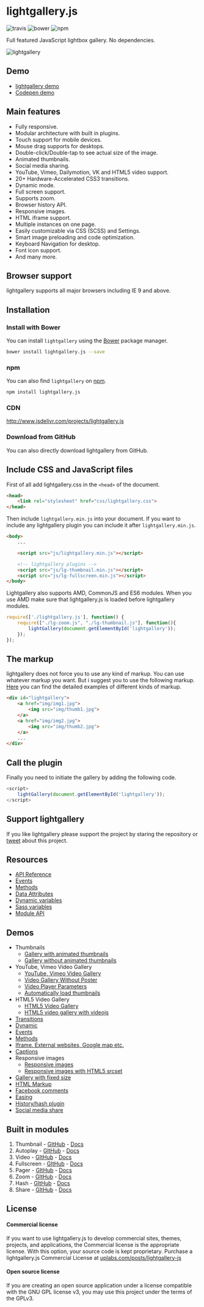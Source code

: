 # lightgallery.js

![travis](https://travis-ci.org/sachinchoolur/lightgallery.js.svg?branch=master)
![bower](https://img.shields.io/bower/v/lightgallery.js.svg)
![npm](https://img.shields.io/npm/v/lightgallery.js.svg)

Full featured JavaScript lightbox gallery. No dependencies.

![lightgallery](https://raw.githubusercontent.com/sachinchoolur/lightgallery.js/gh-pages/lightgallery.png)

## Demo

* [lightgallery demo](https://sachinchoolur.github.io/lightgallery.js/)
* [Codepen demo](https://codepen.io/sachinchoolur/pen/qNyvGW)

## Main features

* Fully responsive.
* Modular architecture with built in plugins.
* Touch support for mobile devices.
* Mouse drag supports for desktops.
* Double-click/Double-tap to see actual size of the image.
* Animated thumbnails.
* Social media sharing.
* YouTube, Vimeo, Dailymotion, VK and HTML5 video support.
* 20+ Hardware-Accelerated CSS3 transitions.
* Dynamic mode.
* Full screen support.
* Supports zoom.
* Browser history API.
* Responsive images.
* HTML iframe support.
* Multiple instances on one page.
* Easily customizable via CSS (SCSS) and Settings.
* Smart image preloading and code optimization.
* Keyboard Navigation for desktop.
* Font icon support.
* And many more.

## Browser support

lightgallery supports all major browsers including IE 9 and above.

## Installation

### Install with Bower

You can install `lightgallery` using the [Bower](http://bower.io) package manager.

```sh
bower install lightgallery.js --save
```

### npm

You can also find `lightgallery` on [npm](https://www.npmjs.com/).

```sh
npm install lightgallery.js
```

### CDN

http://www.jsdelivr.com/projects/lightgallery.js

### Download from GitHub

You can also directly download lightgallery from GitHub.

## Include CSS and JavaScript files

First of all add lightgallery.css in the `<head>` of the document.

```html
<head>
    <link rel="stylesheet" href="css/lightgallery.css">
</head>
```

Then include `lightgallery.min.js` into your document.
If you want to include any lightgallery plugin you can include it after `lightgallery.min.js`.

```html
<body>
    ...

    <script src="js/lightgallery.min.js"></script>

    <!-- lightgallery plugins -->
    <script src="js/lg-thumbnail.min.js"></script>
    <script src="js/lg-fullscreen.min.js"></script>
</body>
```

Lightgallery also supports AMD, CommonJS and ES6 modules.
When you use AMD make sure that lightgallery.js is loaded before lightgallery modules.

```js
require(['./lightgallery.js'], function() {
    require(["./lg-zoom.js", "./lg-thumbnail.js"], function(){
        lightGallery(document.getElementById('lightgallery'));
    });
});
```

## The markup

lightgallery does not force you to use any kind of markup. You can use whatever markup you want.
But i suggest you to use the following markup.
[Here](https://sachinchoolur.github.io/lightgallery.js/demos/html-markup.html)
you can find the detailed examples of different kinds of markup.

```html
<div id="lightgallery">
    <a href="img/img1.jpg">
        <img src="img/thumb1.jpg">
    </a>
    <a href="img/img2.jpg">
        <img src="img/thumb2.jpg">
    </a>
    ...
</div>
```

## Call the plugin

Finally you need to initiate the gallery by adding the following code.

```js
<script>
    lightGallery(document.getElementById('lightgallery'));
</script>
```

## Support lightgallery

If you like lightgallery please support the project by staring the repository or <a href="https://twitter.com/intent/tweet?original_referer=https%3A%2F%2Fabout.twitter.com%2Fresources%2Fbuttons&ref_src=twsrc%5Etfw&text=lightgallery%20-%20Full%20featured%20%23javascript%20lightbox%20gallery%2C%20No%20%23jQuery%20-%20http%3A%2F%2Fbit.ly%2F2amlfJe" target="_blank">tweet</a> about this project.

## Resources

* [API Reference](https://sachinchoolur.github.io/lightgallery.js/docs/api.html)
* [Events](https://sachinchoolur.github.io/lightgallery.js/docs/api.html#events)
* [Methods](https://sachinchoolur.github.io/lightgallery.js/docs/api.html#methods)
* [Data Attributes](https://sachinchoolur.github.io/lightgallery.js/docs/api.html#attributes)
* [Dynamic variables](https://sachinchoolur.github.io/lightgallery.js/docs/api.html#dynamic)
* [Sass variables](https://sachinchoolur.github.io/lightgallery.js/docs/api.html#sass)
* [Module API](https://sachinchoolur.github.io/lightgallery.js/docs/plugin-api.html)

## Demos

* Thumbnails
  * [Gallery with animated thumbnails](https://sachinchoolur.github.io/lightgallery.js/demos/)
  * [Gallery without animated thumbnails](https://sachinchoolur.github.io/lightgallery.js/demos/#normal-thumb)
* YouTube, Vimeo Video Gallery
  * [YouTube, Vimeo Video Gallery](https://sachinchoolur.github.io/lightgallery.js/demos/videos.html)
  * [Video Gallery Without Poster](https://sachinchoolur.github.io/lightgallery.js/demos/videos.html#video-without-poster)
  * [Video Player Parameters](https://sachinchoolur.github.io/lightgallery.js/demos/videos.html#video-player-param)
  * [Automatically load thumbnails](https://sachinchoolur.github.io/lightgallery.js/demos/videos.html#auto-thumb)
* HTML5 Video Gallery
  * [HTML5 Video Gallery](https://sachinchoolur.github.io/lightgallery.js/demos/html5-videos.html)
  * [HTML5 video gallery with videojs](https://sachinchoolur.github.io/lightgallery.js/demos/html5-videos.html#video-without-poster)
* [Transitions](https://sachinchoolur.github.io/lightgallery.js/demos/transitions.html)
* [Dynamic](https://sachinchoolur.github.io/lightgallery.js/demos/dynamic.html)
* [Events](https://sachinchoolur.github.io/lightgallery.js/demos/events.html)
* [Methods](https://sachinchoolur.github.io/lightgallery.js/demos/methods.html)
* [Iframe. External websites, Google map etc.](https://sachinchoolur.github.io/lightgallery.js/demos/iframe.html)
* [Captions](https://sachinchoolur.github.io/lightgallery.js/demos/captions.html)
* Responsive images
  * [Responsive images](https://sachinchoolur.github.io/lightgallery.js/demos/responsive.html)
  * [Responsive images with HTML5 srcset](https://sachinchoolur.github.io/lightgallery.js/demos/responsive.html#srcset-demo)
* [Gallery with fixed size](https://sachinchoolur.github.io/lightgallery.js/demos/fixed-size.html)
* [HTML Markup](https://sachinchoolur.github.io/lightgallery.js/demos/html-markup.html)
* [Facebook comments](https://sachinchoolur.github.io/lightgallery.js/demos/comment-box.html)
* [Easing](https://sachinchoolur.github.io/lightgallery.js/demos/easing.html)
* [History/hash plugin](https://sachinchoolur.github.io/lightgallery.js/demos/hash.html)
* [Social media share](https://sachinchoolur.github.io/lightgallery.js/demos/share.html)

## Built in modules

1. Thumbnail - [GItHub](https://github.com/sachinchoolur/lg-thumbnail.js) - [Docs](https://sachinchoolur.github.io/lightgallery.js/docs/api.html#lg-thumbnial)
2. Autoplay - [GItHub](https://github.com/sachinchoolur/lg-autoplay.js) - [Docs](https://sachinchoolur.github.io/lightgallery.js/docs/api.html#lg-autoplay)
3. Video - [GItHub](https://github.com/sachinchoolur/lg-video.js) - [Docs](https://sachinchoolur.github.io/lightgallery.js/docs/api.html#lg-video)
4. Fullscreen - [GItHub](https://github.com/sachinchoolur/lg-fullscreen.js) - [Docs](https://sachinchoolur.github.io/lightgallery.js/docs/api.html#lg-fullscreen)
5. Pager - [GItHub](https://github.com/sachinchoolur/lg-pager.js) - [Docs](https://sachinchoolur.github.io/lightgallery.js/docs/api.html#lg-pager)
6. Zoom - [GItHub](https://github.com/sachinchoolur/lg-zoom.js) - [Docs](https://sachinchoolur.github.io/lightgallery.js/docs/api.html#lg-zoom)
7. Hash - [GItHub](https://github.com/sachinchoolur/lg-hash.js) - [Docs](https://sachinchoolur.github.io/lightgallery.js/docs/api.html#lg-hash)
8. Share - [GItHub](https://github.com/sachinchoolur/lg-share.js) - [Docs](https://sachinchoolur.github.io/lightgallery.js/docs/api.html#lg-share)

License
---

#### Commercial license
If you want to use lightgallery.js to develop commercial sites, themes, projects, and applications, the Commercial license is the appropriate license. With this option, your source code is kept proprietary. Purchase a lightgallery.js Commercial License at [uplabs.com/posts/lightgallery-js](https://www.uplabs.com/posts/lightgallery-js)

#### Open source license

If you are creating an open source application under a license compatible with the GNU GPL license v3, you may use this project under the terms of the GPLv3.

